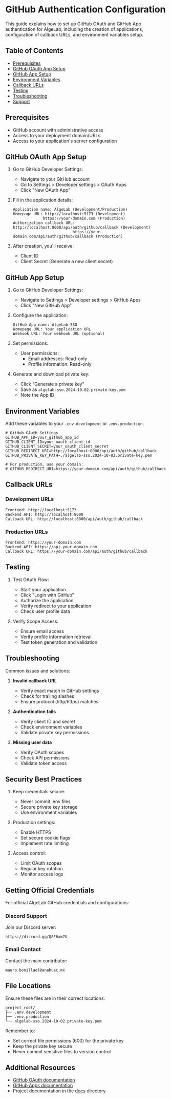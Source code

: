 # GitHub Authentication Configuration

This guide explains how to set up GitHub OAuth and GitHub App authentication for AlgeLab, including the creation of applications, configuration of callback URLs, and environment variables setup.

## Table of Contents
- [Prerequisites](#prerequisites)
- [GitHub OAuth App Setup](#github-oauth-app-setup)
- [GitHub App Setup](#github-app-setup)
- [Environment Variables](#environment-variables)
- [Callback URLs](#callback-urls)
- [Testing](#testing)
- [Troubleshooting](#troubleshooting)
- [Support](#support)

## Prerequisites

- GitHub account with administrative access
- Access to your deployment domain/URLs
- Access to your application's server configuration

## GitHub OAuth App Setup

1. Go to GitHub Developer Settings:
   - Navigate to your GitHub account
   - Go to Settings > Developer settings > OAuth Apps
   - Click "New OAuth App"

2. Fill in the application details:
   ```
   Application name: AlgeLab (Development/Production)
   Homepage URL: http://localhost:5173 (Development)
                https://your-domain.com (Production)
   Authorization callback URL: http://localhost:8000/api/auth/github/callback (Development)
                             https://your-domain.com/api/auth/github/callback (Production)
   ```

3. After creation, you'll receive:
   - Client ID
   - Client Secret (Generate a new client secret)

## GitHub App Setup

1. Go to GitHub Developer Settings:
   - Navigate to Settings > Developer settings > GitHub Apps
   - Click "New GitHub App"

2. Configure the application:
   ```
   GitHub App name: AlgeLab-SSO
   Homepage URL: Your application URL
   Webhook URL: Your webhook URL (optional)
   ```

3. Set permissions:
   - User permissions:
     - Email addresses: Read-only
     - Profile information: Read-only

4. Generate and download private key:
   - Click "Generate a private key"
   - Save as `algelab-sso.2024-10-02.private-key.pem`
   - Note the App ID

## Environment Variables

Add these variables to your `.env.development` or `.env.production`:

```env
# GitHub OAuth Settings
GITHUB_APP_ID=your_github_app_id
GITHUB_CLIENT_ID=your_oauth_client_id
GITHUB_CLIENT_SECRET=your_oauth_client_secret
GITHUB_REDIRECT_URI=http://localhost:8000/api/auth/github/callback
GITHUB_PRIVATE_KEY_PATH=./algelab-sso.2024-10-02.private-key.pem

# For production, use your domain:
# GITHUB_REDIRECT_URI=https://your-domain.com/api/auth/github/callback
```

## Callback URLs

### Development URLs
```
Frontend: http://localhost:5173
Backend API: http://localhost:8000
Callback URL: http://localhost:8000/api/auth/github/callback
```

### Production URLs
```
Frontend: https://your-domain.com
Backend API: https://api.your-domain.com
Callback URL: https://your-domain.com/api/auth/github/callback
```

## Testing

1. Test OAuth Flow:
   - Start your application
   - Click "Login with GitHub"
   - Authorize the application
   - Verify redirect to your application
   - Check user profile data

2. Verify Scope Access:
   - Ensure email access
   - Verify profile information retrieval
   - Test token generation and validation

## Troubleshooting

Common issues and solutions:

1. **Invalid callback URL**
   - Verify exact match in GitHub settings
   - Check for trailing slashes
   - Ensure protocol (http/https) matches

2. **Authentication fails**
   - Verify client ID and secret
   - Check environment variables
   - Validate private key permissions

3. **Missing user data**
   - Verify OAuth scopes
   - Check API permissions
   - Validate token access

## Security Best Practices

1. Keep credentials secure:
   - Never commit .env files
   - Secure private key storage
   - Use environment variables

2. Production settings:
   - Enable HTTPS
   - Set secure cookie flags
   - Implement rate limiting

3. Access control:
   - Limit OAuth scopes
   - Regular key rotation
   - Monitor access logs

## Getting Official Credentials

For official AlgeLab GitHub credentials and configurations:

### Discord Support
Join our Discord server:
```
https://discord.gg/Q8F6xm7U
```

### Email Contact
Contact the main contributor:
```
mauro.bonillaol@anahuac.mx
```

## File Locations

Ensure these files are in their correct locations:

```
project_root/
├── .env.development
├── .env.production
└── algelab-sso.2024-10-02.private-key.pem
```

Remember to:
- Set correct file permissions (600) for the private key
- Keep the private key secure
- Never commit sensitive files to version control

## Additional Resources

- [GitHub OAuth documentation](https://docs.github.com/en/developers/apps/building-oauth-apps)
- [GitHub Apps documentation](https://docs.github.com/en/developers/apps/getting-started-with-apps)
- Project documentation in the [docs](../docs) directory